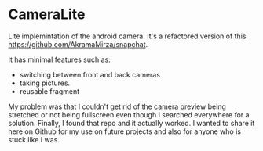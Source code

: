 # CameraLite
Lite implemintation of the android camera.
It's a refactored version of this https://github.com/AkramaMirza/snapchat. 

It has minimal features such as:
- switching between front and back cameras
- taking pictures.
- reusable fragment

My problem was that I couldn't get rid of the camera preview being stretched or not being fullscreen
even though I searched everywhere for a solution. Finally, I found that repo and it actually worked. 
I wanted to share it here on Github for my use on future projects
and also for anyone who is stuck like I was.
